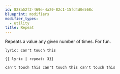 ```yaml
---
id: 828a52f2-469e-4a20-82c1-15fd4d0e568c
blueprint: modifiers
modifier_types:
  - utility
title: Repeat
---
```

Repeats a value any given number of times. For fun.

```.language-yaml
lyric: can't touch this
```

```
{{ lyric | repeat: 3}}
```

```.language-output
can't touch this can't touch this can't touch this
```
